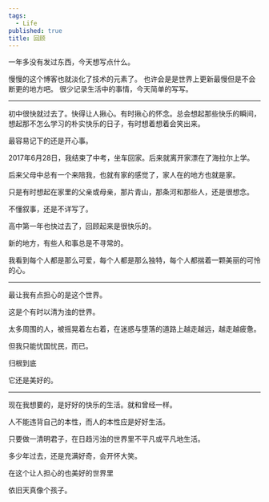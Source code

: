 ```yaml
---
tags:
  - Life
published: true
title: 回顾
---
```

一年多没有发过东西，今天想写点什么。

慢慢的这个博客也就淡化了技术的元素了。
也许会是是世界上更新最慢但是不会断更的地方吧。
很少记录生活中的事情，今天简单的写写。

___

初中很快就过去了。快得让人揪心。有时揪心的怀念。总会想起那些快乐的瞬间，想起那不怎么学习的朴实快乐的日子，有时想着想着会笑出来。

最容易记下的还是开心事。

2017年6月28日，我结束了中考，坐车回家。后来就离开家漂在了海拉尔上学。

后来父母中总有一个来陪我，也就有家的感觉了，家人在的地方也就是家。

只是有时想起在家里的父亲或母亲，那片青山，那条河和那些人，还是很想念。

不懂叙事，还是不详写了。

高中第一年也快过去了，回顾起来是很快乐的。

新的地方，有些人和事总是不寻常的。

我看到每个人都是那么可爱，每个人都是那么独特，每个人都揣着一颗美丽的可怜的心。

***

最让我有点担心的是这个世界。

这是个有时以清为浊的世界。

太多周围的人，被摇晃着左右着，在迷惑与堕落的道路上越走越远，越走越疲惫。

但我只能忧国忧民，而已。

归根到底

它还是美好的。

***

现在我想要的，是好好的快乐的生活。就和曾经一样。

人不能违背自己的本性，而人的本性应是好好生活。

只要做一清明君子，在日趋污浊的世界里不平凡或平凡地生活。

多少年过去，还是充满好奇，会开怀大笑。

在这个让人担心的也美好的世界里

依旧天真像个孩子。
